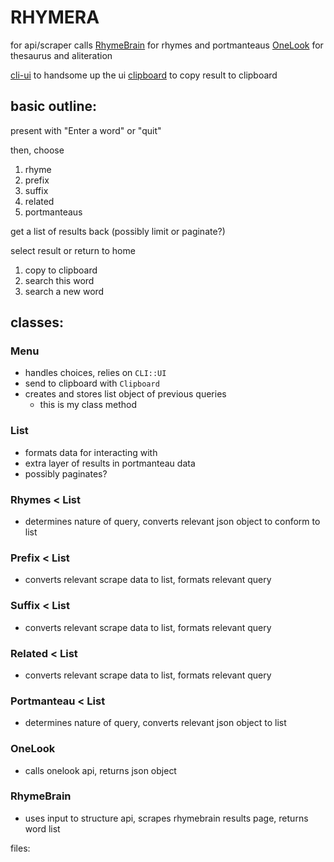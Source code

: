 RHYMERA
===
 for api/scraper calls
[RhymeBrain](https://rhymebrain.com) for rhymes and portmanteaus
[OneLook](https://onelook.com) for thesaurus and aliteration

[cli-ui](https://github.com/shopify/cli-ui) to handsome up the ui
[clipboard](https://github.com/janlelis/clipboard) to copy result to clipboard

## basic outline:

present with
"Enter a word"
or "quit"

then, choose
1) rhyme
2) prefix
3) suffix
4) related
5) portmanteaus

get a list of results back (possibly limit or paginate?)

select result or return to home
1) copy to clipboard
2) search this word
3) search a new word

## classes:

### Menu
- handles choices, relies on `CLI::UI`
- send to clipboard with `Clipboard`
- creates and stores list object of previous queries
    - this is my class method

### List
- formats data for interacting with
- extra layer of results in portmanteau data
- possibly paginates?

### Rhymes < List
- determines nature of query, converts relevant json object to conform to list

### Prefix < List
- converts relevant scrape data to list, formats relevant query

### Suffix < List
- converts relevant scrape data to list, formats relevant query

### Related < List
- converts relevant scrape data to list, formats relevant query

### Portmanteau < List
- determines nature of query, converts relevant json object to list

### OneLook
- calls onelook api, returns json object

### RhymeBrain
- uses input to structure api, scrapes rhymebrain results page, returns word list

files:

